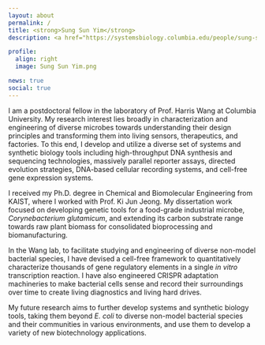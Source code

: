 ```yaml
---
layout: about
permalink: /
title: <strong>Sung Sun Yim</strong>
description: <a href="https://systemsbiology.columbia.edu/people/sung-sun-yim">Postdoctoral Fellow at Columbia University</a> | Systems & Synthetic Biology

profile:
  align: right
  image: Sung Sun Yim.png

news: true
social: true
---
```


I am a postdoctoral fellow in the laboratory of Prof. Harris Wang at Columbia University. My research interest lies broadly in characterization and engineering of diverse microbes towards understanding their design principles and transforming them into living sensors, therapeutics, and factories. To this end, I develop and utilize a diverse set of systems and synthetic biology tools including high-throughput DNA synthesis and sequencing technologies, massively parallel reporter assays, directed evolution strategies, DNA-based cellular recording systems, and cell-free gene expression systems.

I received my Ph.D. degree in Chemical and Biomolecular Engineering from KAIST, where I worked with Prof. Ki Jun Jeong. My dissertation work focused on developing genetic tools for a food-grade industrial microbe, <i>Corynebacterium glutamicum</i>, and extending its carbon substrate range towards raw plant biomass for consolidated bioprocessing and biomanufacturing.

In the Wang lab, to facilitate studying and engineering of diverse non-model bacterial species, I have devised a cell-free framework to quantitatively characterize thousands of gene regulatory elements in a single <i>in vitro</i> transcription reaction. I have also engineered CRISPR adaptation machineries to make bacterial cells sense and record their surroundings over time to create living diagnostics and living hard drives.

My future research aims to further develop systems and synthetic biology tools, taking them beyond <i>E. coli</i> to diverse non-model bacterial species and their communities in various environments, and use them to develop a variety of new biotechnology applications.